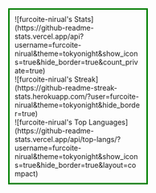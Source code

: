 <div style="margin: auto; width: 50%; border: 3px solid green; padding: 10px;">
![furcoite-nirual's Stats](https://github-readme-stats.vercel.app/api?username=furcoite-nirual&theme=tokyonight&show_icons=true&hide_border=true&count_private=true)
<br>
![furcoite-nirual's Streak](https://github-readme-streak-stats.herokuapp.com/?user=furcoite-nirual&theme=tokyonight&hide_border=true)
<br>
![furcoite-nirual's Top Languages](https://github-readme-stats.vercel.app/api/top-langs/?username=furcoite-nirual&theme=tokyonight&show_icons=true&hide_border=true&layout=compact)
</div>
